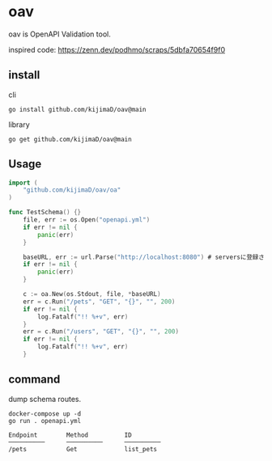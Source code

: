 # oav

oav is OpenAPI Validation tool.

inspired code: https://zenn.dev/podhmo/scraps/5dbfa70654f9f0

## install

cli

```shell
go install github.com/kijimaD/oav@main
```

library

```shell
go get github.com/kijimaD/oav@main
```

## Usage

```go
import (
    "github.com/kijimaD/oav/oa"
)

func TestSchema() {}
	file, err := os.Open("openapi.yml")
	if err != nil {
		panic(err)
	}

	baseURL, err := url.Parse("http://localhost:8080") # serversに登録されているホスト名である必要がある
	if err != nil {
		panic(err)
	}

	c := oa.New(os.Stdout, file, *baseURL)
	err = c.Run("/pets", "GET", "{}", "", 200)
	if err != nil {
		log.Fatalf("!! %+v", err)
	}
	err = c.Run("/users", "GET", "{}", "", 200)
	if err != nil {
		log.Fatalf("!! %+v", err)
	}
```

## command

dump schema routes.

```shell
docker-compose up -d
go run . openapi.yml

Endpoint        Method          ID
──────────      ──────────      ──────────
/pets           Get             list_pets
```
